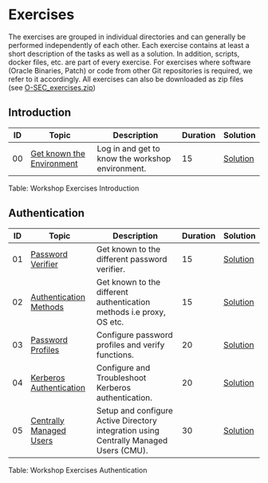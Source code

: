 # Exercises


The exercises are grouped in individual directories and can generally be
performed independently of each other. Each exercise contains at least a short
description of the tasks as well as a solution. In addition, scripts, docker
files, etc. are part of every exercise. For exercises where software (Oracle
Binaries, Patch) or code from other Git repositories is required, we refer to
it accordingly. All exercises can also be downloaded as zip files (see
[O-SEC_exercises.zip](../others/O-SEC_exercises.zip))

## Introduction

| ID | Topic                                                               | Description                                                                           | Duration | Solution                                      |
|----|---------------------------------------------------------------------|---------------------------------------------------------------------------------------|----------|-----------------------------------------------|
| 00 | [Get known the Environment](ex00/1x00en-Exercise.md)      | Log in and get to know the workshop environment.                                      | 15       | [Solution](ex00/1x00en-Solution.md) |

Table: Workshop Exercises Introduction

## Authentication

| ID | Topic                                                               | Description                                                                           | Duration | Solution                                      |
|----|---------------------------------------------------------------------|---------------------------------------------------------------------------------------|----------|-----------------------------------------------|
| 01 | [Password Verifier](ex01/1x01en-Exercise.md)              | Get known to the different password verifier.                                         | 15       | [Solution](ex01/1x01en-Solution.md) |
| 02 | [Authentication Methods](ex02/1x02en-Exercise.md)         | Get known to the different authentication methods i.e proxy, OS etc.                  | 15       | [Solution](ex02/1x02en-Solution.md) |
| 03 | [Password Profiles](ex03/1x03en-Exercise.md)              | Configure password profiles and verify functions.                                     | 20       | [Solution](ex03/1x03en-Solution.md) |
| 04 | [Kerberos Authentication](ex04/1x04en-Exercise.md)        | Configure and Troubleshoot Kerberos authentication.                                   | 20       | [Solution](ex04/1x04en-Solution.md) |
| 05 | [Centrally Managed Users](ex05/1x05en-Exercise.md)        | Setup and configure Active Directory integration using Centrally Managed Users (CMU). | 30       | [Solution](ex05/1x05en-Solution.md) |

Table: Workshop Exercises Authentication
